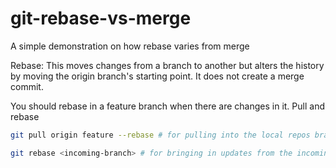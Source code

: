 # git-rebase-vs-merge
A simple demonstration on how rebase varies from merge

Rebase: 
This moves changes from a branch to another but alters the history by moving
the origin branch's starting point. It does not create a merge commit.

You should rebase in a feature branch when there are changes in it. Pull and rebase

```sh
git pull origin feature --rebase # for pulling into the local repos branch

git rebase <incoming-branch> # for bringing in updates from the incoming branch
```


